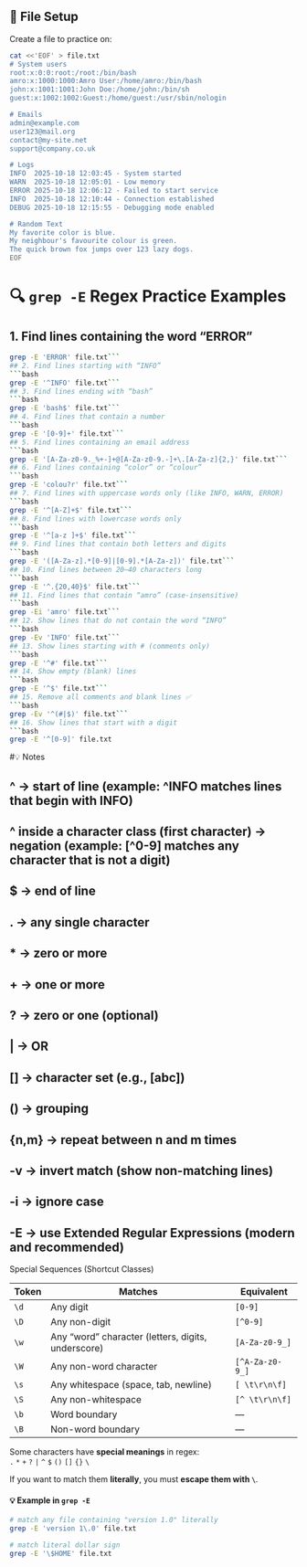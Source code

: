 ## 📘 File Setup
Create a file to practice on:
```bash
cat <<'EOF' > file.txt
# System users
root:x:0:0:root:/root:/bin/bash
amro:x:1000:1000:Amro User:/home/amro:/bin/bash
john:x:1001:1001:John Doe:/home/john:/bin/sh
guest:x:1002:1002:Guest:/home/guest:/usr/sbin/nologin

# Emails
admin@example.com
user123@mail.org
contact@my-site.net
support@company.co.uk

# Logs
INFO  2025-10-18 12:03:45 - System started
WARN  2025-10-18 12:05:01 - Low memory
ERROR 2025-10-18 12:06:12 - Failed to start service
INFO  2025-10-18 12:10:44 - Connection established
DEBUG 2025-10-18 12:15:55 - Debugging mode enabled

# Random Text
My favorite color is blue.
My neighbour's favourite colour is green.
The quick brown fox jumps over 123 lazy dogs.
EOF
```

# 🔍 `grep -E` Regex Practice Examples

## 1. Find lines containing the word “ERROR”
```bash
grep -E 'ERROR' file.txt```
## 2. Find lines starting with “INFO”
```bash
grep -E '^INFO' file.txt```
## 3. Find lines ending with “bash”
```bash
grep -E 'bash$' file.txt```
## 4. Find lines that contain a number
```bash
grep -E '[0-9]+' file.txt```
## 5. Find lines containing an email address
```bash
grep -E '[A-Za-z0-9._%+-]+@[A-Za-z0-9.-]+\.[A-Za-z]{2,}' file.txt```
## 6. Find lines containing “color” or “colour”
```bash
grep -E 'colou?r' file.txt```
## 7. Find lines with uppercase words only (like INFO, WARN, ERROR)
```bash
grep -E '^[A-Z]+$' file.txt```
## 8. Find lines with lowercase words only
```bash
grep -E '^[a-z ]+$' file.txt```
## 9. Find lines that contain both letters and digits
```bash
grep -E '([A-Za-z].*[0-9]|[0-9].*[A-Za-z])' file.txt```
## 10. Find lines between 20–40 characters long
```bash
grep -E '^.{20,40}$' file.txt```
## 11. Find lines that contain “amro” (case-insensitive)
```bash
grep -Ei 'amro' file.txt```
## 12. Show lines that do not contain the word “INFO”
```bash
grep -Ev 'INFO' file.txt```
## 13. Show lines starting with # (comments only)
```bash
grep -E '^#' file.txt```
## 14. Show empty (blank) lines
```bash
grep -E '^$' file.txt```
## 15. Remove all comments and blank lines ✅
```bash
grep -Ev '^(#|$)' file.txt```
## 16. Show lines that start with a digit
```bash
grep -E '^[0-9]' file.txt
```
#💡 Notes
## ^ → start of line (example: ^INFO matches lines that begin with INFO)

## ^ inside a character class (first character) → negation (example: [^0-9] matches any character that is not a digit)

## $ → end of line

## . → any single character

## * → zero or more

## + → one or more

## ? → zero or one (optional)

## | → OR

## [] → character set (e.g., [abc])

## () → grouping

## {n,m} → repeat between n and m times

## -v → invert match (show non-matching lines)

## -i → ignore case

## -E → use Extended Regular Expressions (modern and recommended)

Special Sequences (Shortcut Classes)

| Token | Matches                                            | Equivalent      |
| ----- | -------------------------------------------------- | --------------- |
| `\d`  | Any digit                                          | `[0-9]`         |
| `\D`  | Any non-digit                                      | `[^0-9]`        |
| `\w`  | Any “word” character (letters, digits, underscore) | `[A-Za-z0-9_]`  |
| `\W`  | Any non-word character                             | `[^A-Za-z0-9_]` |
| `\s`  | Any whitespace (space, tab, newline)               | `[ \t\r\n\f]`   |
| `\S`  | Any non-whitespace                                 | `[^ \t\r\n\f]`  |
| `\b`  | Word boundary                                      | —               |
| `\B`  | Non-word boundary                                  | —               |

Some characters have **special meanings** in regex:  
`.` `*` `+` `?` `|` `^` `$` `()` `[]` `{}` `\`

If you want to match them **literally**, you must **escape them with `\`**.
#### 💡 Example in `grep -E`
```bash
# match any file containing "version 1.0" literally
grep -E 'version 1\.0' file.txt

# match literal dollar sign
grep -E '\$HOME' file.txt

